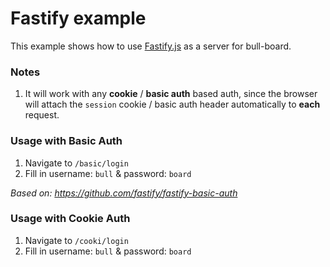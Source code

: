 # Fastify example

This example shows how to use [Fastify.js](https://www.fastify.io/) as a server for bull-board.

### Notes
1. It will work with any **cookie** / **basic auth** based auth, since the browser will attach
   the `session` cookie / basic auth header automatically to **each** request.


### Usage with Basic Auth
1. Navigate to `/basic/login`
2. Fill in username: `bull` & password: `board`

*Based on: https://github.com/fastify/fastify-basic-auth*

### Usage with Cookie Auth
1. Navigate to `/cooki/login`
2. Fill in username: `bull` & password: `board`

